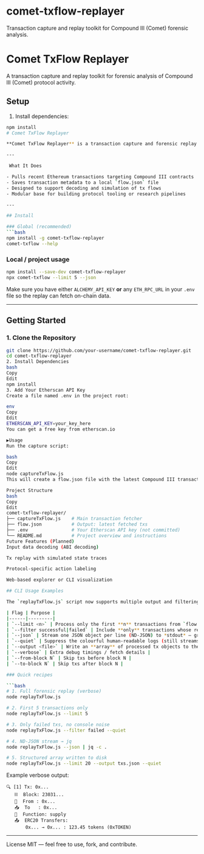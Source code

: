 # comet-txflow-replayer
Transaction capture and replay toolkit for Compound III (Comet) forensic analysis.
# Comet TxFlow Replayer

A transaction capture and replay toolkit for forensic analysis of Compound III (Comet) protocol activity.

## Setup

1. Install dependencies:

```bash
npm install
# Comet TxFlow Replayer

**Comet TxFlow Replayer** is a transaction capture and forensic replay toolkit for the [Compound III (Comet)](https://compound.finance/docs/#compound-iii) protocol. It helps developers and researchers inspect and analyze on-chain activity by downloading, parsing, and saving real Ethereum transaction flows.

---

 What It Does

- Pulls recent Ethereum transactions targeting Compound III contracts
- Saves transaction metadata to a local `flow.json` file
- Designed to support decoding and simulation of tx flows
- Modular base for building protocol tooling or research pipelines

---

## Install

### Global (recommended)
```bash
npm install -g comet-txflow-replayer
comet-txflow --help
```

### Local / project usage
```bash
npm install --save-dev comet-txflow-replayer
npx comet-txflow --limit 5 --json
```

Make sure you have either `ALCHEMY_API_KEY` **or** any `ETH_RPC_URL` in your `.env` file so the replay can fetch on-chain data.

---

##  Getting Started

### 1. Clone the Repository

```bash
git clone https://github.com/your-username/comet-txflow-replayer.git
cd comet-txflow-replayer
2. Install Dependencies
bash
Copy
Edit
npm install
3. Add Your Etherscan API Key
Create a file named .env in the project root:

env
Copy
Edit
ETHERSCAN_API_KEY=your_key_here
You can get a free key from etherscan.io

▶Usage
Run the capture script:

bash
Copy
Edit
node captureTxFlow.js
This will create a flow.json file with the latest Compound III transactions.

Project Structure
bash
Copy
Edit
comet-txflow-replayer/
├── captureTxFlow.js    # Main transaction fetcher
├── flow.json           # Output: latest fetched txs
├── .env                # Your Etherscan API key (not committed)
└── README.md           # Project overview and instructions
Future Features (Planned)
Input data decoding (ABI decoding)

Tx replay with simulated state traces

Protocol-specific action labeling

Web-based explorer or CLI visualization

## CLI Usage Examples

The `replayTxFlow.js` script now supports multiple output and filtering modes via **yargs** flags:

| Flag | Purpose |
|------|---------|
| `--limit <n>` | Process only the first **n** transactions from `flow.json` |
| `--filter successful|failed` | Include **only** transactions whose receipt `status` matches (1 = successful, 0 = failed) |
| `--json` | Stream one JSON object per line (ND-JSON) to *stdout* — great for piping into other tools |
| `--quiet` | Suppress the colourful human-readable logs (still streams JSON if `--json` is set) |
| `--output <file>` | Write an **array** of processed tx objects to the given file |
| `--verbose` | Extra debug timings / fetch details |
| `--from-block N` | Skip txs before block N |
| `--to-block N` | Skip txs after block N |

### Quick recipes

```bash
# 1. Full forensic replay (verbose)
node replayTxFlow.js

# 2. First 5 transactions only
node replayTxFlow.js --limit 5

# 3. Only failed txs, no console noise
node replayTxFlow.js --filter failed --quiet

# 4. ND-JSON stream → jq
node replayTxFlow.js --json | jq -c .

# 5. Structured array written to disk
node replayTxFlow.js --limit 20 --output txs.json --quiet
```

Example verbose output:

```
🔍 [1] Tx: 0x...
   ⛓  Block: 23031...
   📨  From : 0x...
   📥  To   : 0x...
   🔎  Function: supply
   📤  ERC20 Transfers:
       0x... → 0x... : 123.45 tokens (0xTOKEN)
```

---

License
MIT — feel free to use, fork, and contribute.

